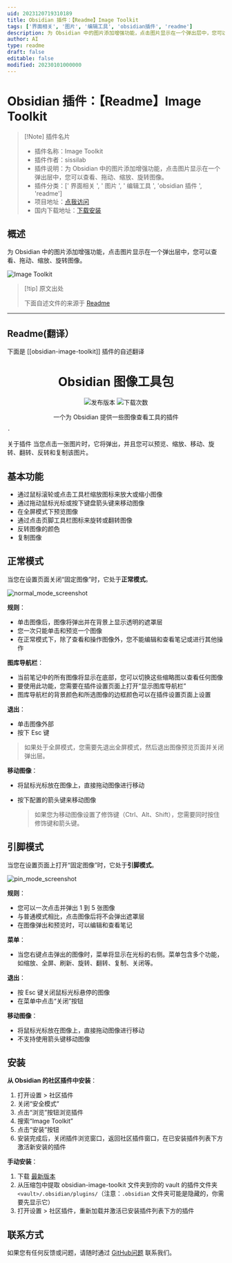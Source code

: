 ```yaml
---
uid: 2023120719310189
title: Obsidian 插件：【Readme】Image Toolkit
tags: ['界面相关', '图片', '编辑工具', 'obsidian插件', 'readme']
description: 为 Obsidian 中的图片添加增强功能，点击图片显示在一个弹出层中，您可以查看、拖动、缩放、旋转图像。
author: AI
type: readme
draft: false
editable: false
modified: 20230101000000
---
```


# Obsidian 插件：【Readme】Image Toolkit

> [!Note] 插件名片
> - 插件名称：Image Toolkit
> - 插件作者：sissilab
> - 插件说明：为 Obsidian 中的图片添加增强功能，点击图片显示在一个弹出层中，您可以查看、拖动、缩放、旋转图像。
> - 插件分类：[' 界面相关 ', ' 图片 ', ' 编辑工具 ', 'obsidian 插件 ', 'readme']
> - 项目地址：[点我访问](https://github.com/sissilab/obsidian-image-toolkit)
> - 国内下载地址：[下载安装](https://pkmer.cn/products/plugin/pluginMarket/?obsidian-image-toolkit)

## 概述

为 Obsidian 中的图片添加增强功能，点击图片显示在一个弹出层中，您可以查看、拖动、缩放、旋转图像。

![Image Toolkit](https://cdn.pkmer.cn/covers/obsidian-image-toolkit.PNG!pkmer)

> [!tip] 原文出处
>
>下面自述文件的来源于 [Readme](https://ghproxy.net/https://raw.githubusercontent.com/sissilab/obsidian-image-toolkit/master/README.md)
>

---

## Readme(翻译）

下面是 [[obsidian-image-toolkit]] 插件的自述翻译

<h1 align="center">Obsidian 图像工具包</h1>

<p align="center">
    <img alt="发布版本" src="https://img.shields.io/github/v/release/sissilab/obsidian-image-toolkit?style=for-the-badge">
    <img alt="下载次数" src="https://img.shields.io/github/downloads/sissilab/obsidian-image-toolkit/total?style=for-the-badge">
</p>

<p align="center">
    <span>一个为 Obsidian 提供一些图像查看工具的插件</span>
    <br/>

    ·
    
</p>
关于插件
当您点击一张图片时，它将弹出，并且您可以预览、缩放、移动、旋转、翻转、反转和复制该图片。

## 基本功能

- 通过鼠标滚轮或点击工具栏缩放图标来放大或缩小图像
- 通过拖动鼠标光标或按下键盘箭头键来移动图像
- 在全屏模式下预览图像
- 通过点击页脚工具栏图标来旋转或翻转图像
- 反转图像的颜色
- 复制图像

## 正常模式

当您在设置页面关闭“固定图像”时，它处于**正常模式**。

![normal_mode_screenshot](https://cdn.pkmer.cn/covers/obsidian-image-toolkit_1_0.png!pkmer)

**规则**：

- 单击图像后，图像将弹出并在背景上显示透明的遮罩层
- 您一次只能单击和预览一个图像
- 在正常模式下，除了查看和操作图像外，您不能编辑和查看笔记或进行其他操作

**图库导航栏**：

- 当前笔记中的所有图像将显示在底部，您可以切换这些缩略图以查看任何图像
- 要使用此功能，您需要在插件设置页面上打开“显示图库导航栏”
- 图库导航栏的背景颜色和所选图像的边框颜色可以在插件设置页面上设置

**退出**：

- 单击图像外部
- 按下 Esc 键

> 如果处于全屏模式，您需要先退出全屏模式，然后退出图像预览页面并关闭弹出层。

**移动图像**：

- 将鼠标光标放在图像上，直接拖动图像进行移动
- 按下配置的箭头键来移动图像

  > 如果您为移动图像设置了修饰键（Ctrl、Alt、Shift），您需要同时按住修饰键和箭头键。

## 引脚模式

当您在设置页面上打开“固定图像”时，它处于**引脚模式**。

![pin_mode_screenshot](https://cdn.pkmer.cn/covers/obsidian-image-toolkit_1_1.png!pkmer)

**规则**：

- 您可以一次点击并弹出 1 到 5 张图像
- 与普通模式相比，点击图像后将不会弹出遮罩层
- 在图像弹出和预览时，可以编辑和查看笔记

**菜单**：

- 当您右键点击弹出的图像时，菜单将显示在光标的右侧。菜单包含多个功能，如缩放、全屏、刷新、旋转、翻转、复制、关闭等。

**退出**：

- 按 Esc 键关闭鼠标光标悬停的图像
- 在菜单中点击“关闭”按钮

**移动图像**：

- 将鼠标光标放在图像上，直接拖动图像进行移动
- 不支持使用箭头键移动图像

## 安装

**从 Obsidian 的社区插件中安装**：

1. 打开设置 > 社区插件
2. 关闭“安全模式”
3. 点击“浏览”按钮浏览插件
4. 搜索“Image Toolkit”
5. 点击“安装”按钮
6. 安装完成后，关闭插件浏览窗口，返回社区插件窗口，在已安装插件列表下方激活新安装的插件

**手动安装**：

1. 下载 [最新版本](https://github.com/sissilab/obsidian-image-toolkit/releases/latest)
2. 从压缩包中提取 obsidian-image-toolkit 文件夹到你的 vault 的插件文件夹 `<vault>/.obsidian/plugins/`（注意：`.obsidian` 文件夹可能是隐藏的，你需要先显示它）
3. 打开设置 > 社区插件，重新加载并激活已安装插件列表下方的插件

## 联系方式

如果您有任何反馈或问题，请随时通过 [GitHub问题](https://github.com/sissilab/obsidian-image-toolkit/issues) 联系我们。
